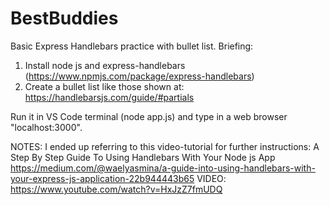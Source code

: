 # BestBuddies
Basic Express Handlebars practice with bullet list.
Briefing:
1) Install node js and express-handlebars (https://www.npmjs.com/package/express-handlebars)
2) Create a bullet list like those shown at: https://handlebarsjs.com/guide/#partials

Run it in VS Code terminal (node app.js) and type in a web browser "localhost:3000".

NOTES:
I ended up referring to this video-tutorial for further instructions:
A Step By Step Guide To Using Handlebars With Your Node js App
https://medium.com/@waelyasmina/a-guide-into-using-handlebars-with-your-express-js-application-22b944443b65
VIDEO: https://www.youtube.com/watch?v=HxJzZ7fmUDQ
